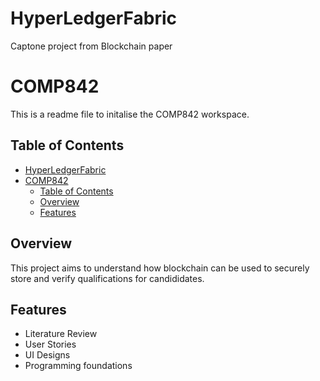 # HyperLedgerFabric
Captone project from Blockchain paper

# COMP842 

This is a readme file to initalise the COMP842 workspace.

## Table of Contents

- [HyperLedgerFabric](#hyperledgerfabric)
- [COMP842](#comp842)
	- [Table of Contents](#table-of-contents)
	- [Overview](#overview)
	- [Features](#features)

## Overview

This project aims to understand how blockchain can be used to securely store and verify qualifications for candididates.

## Features

- Literature Review
- User Stories
- UI Designs
- Programming foundations
